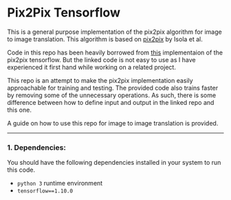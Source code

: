 # Pix2Pix Tensorflow

This is a general purpose implementation of the pix2pix algorithm for image to image translation. 
This algorithm is based on [pix2pix](https://phillipi.github.io/pix2pix/) by Isola et al.

Code in this repo has been heavily borrowed from [this](https://github.com/affinelayer/pix2pix-tensorflow) implementaion
of the pix2pix tensorflow. But the linked code is not easy to use as I have experienced it first hand while 
working on a related project.

This repo is an attempt to make the pix2pix implementation easily approachable for training and testing. The provided code 
also trains faster by removing some of the unnecessary operations. As such, there is some difference between how to define 
input and output in the linked repo and this one.

A guide on how to use this repo for image to image translation is provided.

---

### 1. Dependencies:

You should have the following dependencies installed in your system to run this code.

- `python 3` runtime environment
- `tensorflow==1.10.0`
